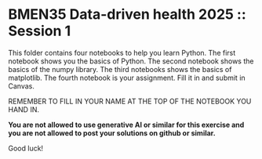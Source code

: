 # BMEN35 Data-driven health 2025 :: Session 1

This folder contains four notebooks to help you learn Python. The first notebook shows you the basics of Python. The second notebook shows the basics of the numpy library. The third notebooks shows the basics of matplotlib. The fourth notebook is your assignment. Fill it in and submit in Canvas.

REMEMBER TO FILL IN YOUR NAME AT THE TOP OF THE NOTEBOOK YOU HAND IN.

**You are not allowed to use generative AI or similar for this exercise and you are not allowed to post your solutions on github or similar.**

Good luck!
